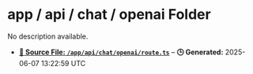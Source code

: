 # app / api / chat / openai Folder

No description available.

- **[**📄 Source File:** `/app/api/chat/openai/route.ts`](route.ts.md)** – **🕒 Generated:** 2025-06-07 13:22:59 UTC